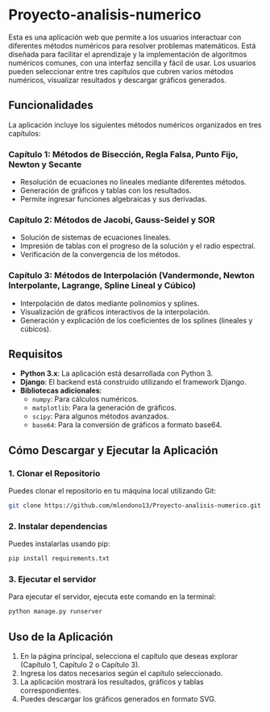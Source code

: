 # Proyecto-analisis-numerico

Esta es una aplicación web que permite a los usuarios interactuar con diferentes métodos numéricos para resolver problemas matemáticos. Está diseñada para facilitar el aprendizaje y la implementación de algoritmos numéricos comunes, con una interfaz sencilla y fácil de usar. Los usuarios pueden seleccionar entre tres capítulos que cubren varios métodos numéricos, visualizar resultados y descargar gráficos generados.

## Funcionalidades

La aplicación incluye los siguientes métodos numéricos organizados en tres capítulos:

### Capítulo 1: Métodos de Bisección, Regla Falsa, Punto Fijo, Newton y Secante
- Resolución de ecuaciones no lineales mediante diferentes métodos.
- Generación de gráficos y tablas con los resultados.
- Permite ingresar funciones algebraicas y sus derivadas.

### Capítulo 2: Métodos de Jacobi, Gauss-Seidel y SOR
- Solución de sistemas de ecuaciones lineales.
- Impresión de tablas con el progreso de la solución y el radio espectral.
- Verificación de la convergencia de los métodos.

### Capítulo 3: Métodos de Interpolación (Vandermonde, Newton Interpolante, Lagrange, Spline Lineal y Cúbico)
- Interpolación de datos mediante polinomios y splines.
- Visualización de gráficos interactivos de la interpolación.
- Generación y explicación de los coeficientes de los splines (lineales y cúbicos).

## Requisitos

- **Python 3.x**: La aplicación está desarrollada con Python 3.
- **Django**: El backend está construido utilizando el framework Django.
- **Bibliotecas adicionales**:
    - `numpy`: Para cálculos numéricos.
    - `matplotlib`: Para la generación de gráficos.
    - `scipy`: Para algunos métodos avanzados.
    - `base64`: Para la conversión de gráficos a formato base64.

## Cómo Descargar y Ejecutar la Aplicación

### 1. Clonar el Repositorio

Puedes clonar el repositorio en tu máquina local utilizando Git:

```bash
git clone https://github.com/mlondono13/Proyecto-analisis-numerico.git
```

### 2. Instalar dependencias

Puedes instalarlas usando pip:

```bash
pip install requirements.txt
```

### 3. Ejecutar el servidor

Para ejecutar el servidor, ejecuta este comando en la terminal:

```bash
python manage.py runserver
```

## Uso de la Aplicación
1. En la página principal, selecciona el capítulo que deseas explorar (Capítulo 1, Capítulo 2 o Capítulo 3).
2. Ingresa los datos necesarios según el capítulo seleccionado.
3. La aplicación mostrará los resultados, gráficos y tablas correspondientes.
4. Puedes descargar los gráficos generados en formato SVG.
